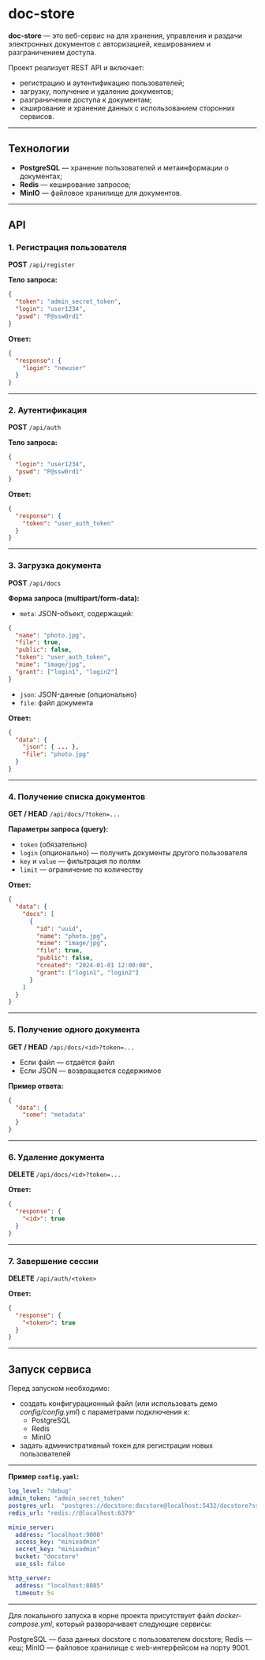 # doc-store

**doc-store** — это веб-сервис на для хранения, управления и раздачи электронных документов с авторизацией, кешированием и разграничением доступа.

Проект реализует REST API и включает:

- регистрацию и аутентификацию пользователей;
- загрузку, получение и удаление документов;
- разграничение доступа к документам;
- кэширование и хранение данных с использованием сторонних сервисов.

---

## Технологии

- **PostgreSQL** — хранение пользователей и метаинформации о документах;
- **Redis** — кеширование запросов;
- **MinIO** — файловое хранилище для документов.

---
## API

### 1. Регистрация пользователя

**POST** `/api/register`

**Тело запроса:**
```json
{
  "token": "admin_secret_token",
  "login": "user1234",
  "pswd": "P@ssw0rd1"
}
```

**Ответ:**
```json
{
  "response": {
    "login": "newuser"
  }
}
```

---

### 2. Аутентификация

**POST** `/api/auth`

**Тело запроса:**
```json
{
  "login": "user1234",
  "pswd": "P@ssw0rd1"
}
```

**Ответ:**
```json
{
  "response": {
    "token": "user_auth_token"
  }
}
```

---

### 3. Загрузка документа

**POST** `/api/docs`

**Форма запроса (multipart/form-data):**
- `meta`: JSON-объект, содержащий:
```json
{
  "name": "photo.jpg",
  "file": true,
  "public": false,
  "token": "user_auth_token",
  "mime": "image/jpg",
  "grant": ["login1", "login2"]
}
```
- `json`: JSON-данные (опционально)
- `file`: файл документа

**Ответ:**
```json
{
  "data": {
    "json": { ... },
    "file": "photo.jpg"
  }
}
```

---

### 4. Получение списка документов

**GET / HEAD** `/api/docs/?token=...`

**Параметры запроса (query):**
- `token` (обязательно)
- `login` (опционально) — получить документы другого пользователя
- `key` и `value` — фильтрация по полям
- `limit` — ограничение по количеству

**Ответ:**
```json
{
  "data": {
    "docs": [
      {
        "id": "uuid",
        "name": "photo.jpg",
        "mime": "image/jpg",
        "file": true,
        "public": false,
        "created": "2024-01-01 12:00:00",
        "grant": ["login1", "login2"]
      }
    ]
  }
}
```

---

### 5. Получение одного документа

**GET / HEAD** `/api/docs/<id>?token=...`

- Если файл — отдаётся файл
- Если JSON — возвращается содержимое

**Пример ответа:**
```json
{
  "data": {
    "some": "metadata"
  }
}
```

---

### 6. Удаление документа

**DELETE** `/api/docs/<id>?token=...`

**Ответ:**
```json
{
  "response": {
    "<id>": true
  }
}
```

---

### 7. Завершение сессии

**DELETE** `/api/auth/<token>`

**Ответ:**
```json
{
  "response": {
    "<token>": true
  }
}
```

---

## Запуск сервиса

Перед запуском необходимо:

- создать конфигурационный файл (или использовать демо _config/config.yml_) с параметрами подключения к:
   - PostgreSQL
   - Redis
   - MinIO
- задать административный токен для регистрации новых пользователей

--------

**Пример `config.yaml`:**
```yaml
log_level: "debug"
admin_token: "admin_secret_token"
postgres_url:  "postgres://docstore:docstore@localhost:5432/docstore?sslmode=disable"
redis_url: "redis://@localhost:6379"

minio_server:
  address: "localhost:9000"
  access_key: "minioadmin"
  secret_key: "minioadmin"
  bucket: "docstore"
  use_ssl: false

http_server:
  address: "localhost:8085"
  timeout: 5s
```
--------
Для локального запуска в корне проекта присутствует файл _docker-compose.yml_, который разворачивает следующие сервисы:

PostgreSQL — база данных docstore с пользователем docstore;
Redis — кеш;
MinIO — файловое хранилище с web-интерфейсом на порту 9001.

